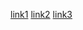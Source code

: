 [link1]
[link2]
[link3]


[link1]:http://blog.csdn.net/xfxyy_sxfancy/article/details/44275549
[link2]:http://blog.csdn.net/lmj623565791/article/details/43452969
[link3]:http://www.race604.com/annotation-processing/

